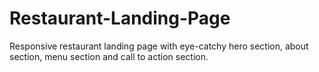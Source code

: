 # Restaurant-Landing-Page
Responsive restaurant landing page with eye-catchy hero section, about section, menu section and call to action section.
